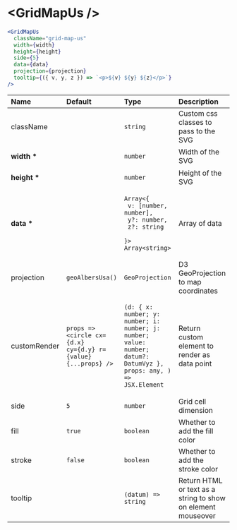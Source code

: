 # \<GridMapUs \/>

```jsx
<GridMapUs
  className="grid-map-us"
  width={width}
  height={height}
  side={5}
  data={data}
  projection={projection}
  tooltip={({ v, y, z }) => `<p>${v} ${y} ${z}</p>`}
/>
```

| Name             | Default                                                                             | Type                                                                                                                                      | Description                                                  |
| :--------------- | :---------------------------------------------------------------------------------- | :---------------------------------------------------------------------------------------------------------------------------------------- | :----------------------------------------------------------- |
| className        |                                                                                     | <pre><code>string</code></pre>                                                                                                            | Custom css classes to pass to the SVG                        |
| <b>width \*</b>  |                                                                                     | <pre><code>number</code></pre>                                                                                                            | Width of the SVG                                             |
| <b>height \*</b> |                                                                                     | <pre><code>number</code></pre>                                                                                                            | Height of the SVG                                            |
| <b>data \*</b>   |                                                                                     | <pre><code>Array<{<br> v: [number, number],<br> y?: number,<br> z?: string <br>}><br>Array\<string\></code></pre>                         | Array of data                                                |
| projection       | <pre><code>geoAlbersUsa()</code></pre>                                              | <pre><code>GeoProjection</code></pre>                                                                                                     | D3 GeoProjection to map coordinates                          |
| customRender     | <pre><code>props => <circle cx={d.x} cy={d.y} r={value} {...props} /> </code></pre> | <pre><code>(d: { x: number; y: number; i: number; j: number; value: number; datum?: DatumVyz }, props: any, ) => JSX.Element</code></pre> | Return custom element to render as data point                |
| side             | <pre><code>5</code></pre>                                                           | <pre><code>number</code></pre>                                                                                                            | Grid cell dimension                                          |
| fill             | <pre><code>true</code></pre>                                                        | <pre><code>boolean</code></pre>                                                                                                           | Whether to add the fill color                                |
| stroke           | <pre><code>false</code></pre>                                                       | <pre><code>boolean</code></pre>                                                                                                           | Whether to add the stroke color                              |
| tooltip          |                                                                                     | <pre><code>(datum) => string</code></pre>                                                                                                 | Return HTML or text as a string to show on element mouseover |
